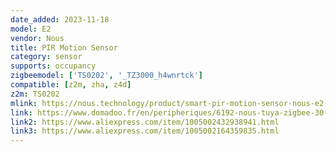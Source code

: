 ```yaml
---
date_added: 2023-11-18
model: E2
vendor: Nous
title: PIR Motion Sensor
category: sensor
supports: occupancy
zigbeemodel: ['TS0202', '_TZ3000_h4wnrtck']
compatible: [z2m, zha, z4d]
z2m: TS0202
mlink: https://nous.technology/product/smart-pir-motion-sensor-nous-e2-zigbee.html
link: https://www.domadoo.fr/en/peripheriques/6192-nous-tuya-zigbee-30-pir-motion-detector-5907772033869.html
link2: https://www.aliexpress.com/item/1005002432938941.html
link3: https://www.aliexpress.com/item/1005002164359835.html
---
```

